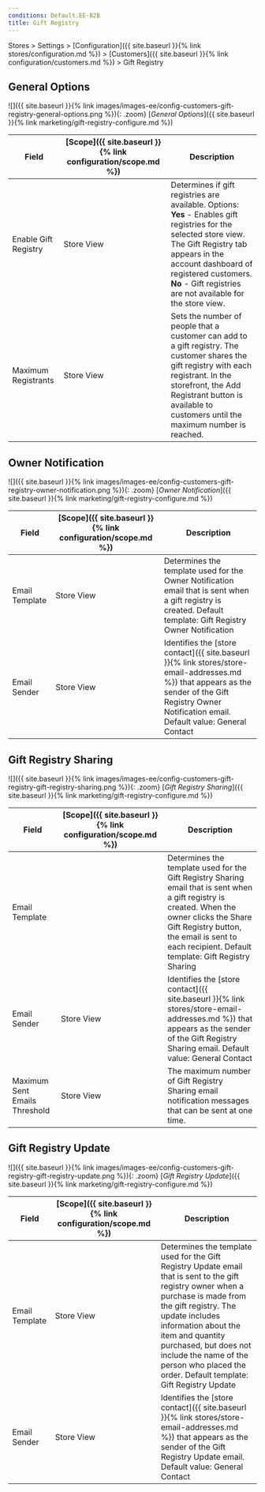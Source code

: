 ```yaml
---
conditions: Default.EE-B2B
title: Gift Registry
---
```


Stores > Settings > [Configuration]({{ site.baseurl }}{% link stores/configuration.md %}) > [Customers]({{ site.baseurl }}{% link configuration/customers.md %}) > Gift Registry

## General Options

![]({{ site.baseurl }}{% link images/images-ee/config-customers-gift-registry-general-options.png %}){: .zoom}
[_General Options_]({{ site.baseurl }}{% link marketing/gift-registry-configure.md %})

|Field|[Scope]({{ site.baseurl }}{% link configuration/scope.md %})|Description|
|--- |--- |--- |
|Enable Gift Registry|Store View|Determines if gift registries are available. Options: <br/>**Yes** - Enables gift registries for the selected store view. The Gift Registry tab appears in the account dashboard of registered customers. <br/>**No** - Gift registries are not available for the store view.|
|Maximum Registrants|Store View|Sets the number of people that a customer can add to a gift registry. The customer shares the gift registry with each registrant. In the storefront, the Add Registrant button is available to customers until the maximum number is reached.|

## Owner Notification

![]({{ site.baseurl }}{% link images/images-ee/config-customers-gift-registry-owner-notification.png %}){: .zoom}
[_Owner Notification_]({{ site.baseurl }}{% link marketing/gift-registry-configure.md %})

|Field|[Scope]({{ site.baseurl }}{% link configuration/scope.md %})|Description|
|--- |--- |--- |
|Email Template|Store View|Determines the template used for the Owner Notification email that is sent when a gift registry is created. Default template: Gift Registry Owner Notification|
|Email Sender|Store View|Identifies the [store contact]({{ site.baseurl }}{% link stores/store-email-addresses.md %}) that appears as the sender of the Gift Registry Owner Notification email. Default value: General Contact|

## Gift Registry Sharing

![]({{ site.baseurl }}{% link images/images-ee/config-customers-gift-registry-gift-registry-sharing.png %}){: .zoom}
[_Gift Registry Sharing_]({{ site.baseurl }}{% link marketing/gift-registry-configure.md %})

|Field|[Scope]({{ site.baseurl }}{% link configuration/scope.md %})|Description|
|--- |--- |--- |
|Email Template||Determines the template used for the Gift Registry Sharing email that is sent when a gift registry is created. When the owner clicks the Share Gift Registry button, the email is sent to each recipient. Default template: Gift Registry Sharing|
|Email Sender|Store View|Identifies the [store contact]({{ site.baseurl }}{% link stores/store-email-addresses.md %}) that appears as the sender of the Gift Registry Sharing email. Default value: General Contact|
|Maximum Sent Emails Threshold|Store View|The maximum number of Gift Registry Sharing email notification messages that can be sent at one time.|

## Gift Registry Update

![]({{ site.baseurl }}{% link images/images-ee/config-customers-gift-registry-gift-registry-update.png %}){: .zoom}
[_Gift Registry Update_]({{ site.baseurl }}{% link marketing/gift-registry-configure.md %})

|Field|[Scope]({{ site.baseurl }}{% link configuration/scope.md %})|Description|
|--- |--- |--- |
|Email Template|Store View|Determines the template used for the Gift Registry Update email that is sent to the gift registry owner when a purchase is made from the gift registry. The update includes information about the item and quantity purchased, but does not include the name of the person who placed the order. Default template: Gift Registry Update|
|Email Sender|Store View|Identifies the [store contact]({{ site.baseurl }}{% link stores/store-email-addresses.md %}) that appears as the sender of the Gift Registry Update email. Default value: General Contact|
